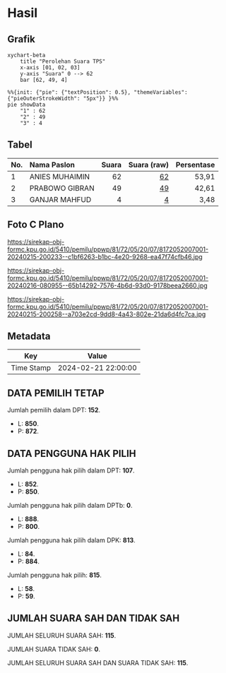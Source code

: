 # Hasil

## Grafik

```mermaid
xychart-beta
    title "Perolehan Suara TPS"
    x-axis [01, 02, 03]
    y-axis "Suara" 0 --> 62
    bar [62, 49, 4]
```

```mermaid
%%{init: {"pie": {"textPosition": 0.5}, "themeVariables": {"pieOuterStrokeWidth": "5px"}} }%%
pie showData
    "1" : 62
    "2" : 49
    "3" : 4
```

## Tabel

| No. | Nama Paslon    | Suara | Suara (raw) | Persentase |
|:--- |:-------------- | -----:| -----------:| ----------:|
| 1   | ANIES MUHAIMIN | 62    | [62][p-1]   | 53,91      |
| 2   | PRABOWO GIBRAN | 49    | [49][p-2]   | 42,61      |
| 3   | GANJAR MAHFUD  | 4     | [4][p-3]    | 3,48       |


[p-1]: https://github.com/gigit-pemilu/pemilu-2024-81-maluku/blob/main/pilpres/hitung-suara/sub/81-maluku/sub/72-kota-tual/sub/05-kur-selatan/sub/2007-niela/sub/001-tps/sub/paslon-1.txt
[p-2]: https://github.com/gigit-pemilu/pemilu-2024-81-maluku/blob/main/pilpres/hitung-suara/sub/81-maluku/sub/72-kota-tual/sub/05-kur-selatan/sub/2007-niela/sub/001-tps/sub/paslon-2.txt
[p-3]: https://github.com/gigit-pemilu/pemilu-2024-81-maluku/blob/main/pilpres/hitung-suara/sub/81-maluku/sub/72-kota-tual/sub/05-kur-selatan/sub/2007-niela/sub/001-tps/sub/paslon-3.txt

## Foto C Plano

https://sirekap-obj-formc.kpu.go.id/5410/pemilu/ppwp/81/72/05/20/07/8172052007001-20240215-200233--c1bf6263-b1bc-4e20-9268-ea47f74cfb46.jpg

https://sirekap-obj-formc.kpu.go.id/5410/pemilu/ppwp/81/72/05/20/07/8172052007001-20240216-080955--65b14292-7576-4b6d-93d0-9178beea2660.jpg

https://sirekap-obj-formc.kpu.go.id/5410/pemilu/ppwp/81/72/05/20/07/8172052007001-20240215-200258--a703e2cd-9dd8-4a43-802e-21da6d4fc7ca.jpg


## Metadata

| Key        | Value               |
| ---------- | ------------------- |
| Time Stamp | 2024-02-21 22:00:00 |


## DATA PEMILIH TETAP

Jumlah pemilih dalam DPT: **152**.
 * L: **850**.
 * P: **872**.

## DATA PENGGUNA HAK PILIH

Jumlah pengguna hak pilih dalam DPT: **107**.
 * L: **852**.
 * P: **850**.

Jumlah pengguna hak pilih dalam DPTb: **0**.
 * L: **888**.
 * P: **800**.

Jumlah pengguna hak pilih dalam DPK: **813**.
 * L: **84**.
 * P: **884**.

Jumlah pengguna hak pilih: **815**.
 * L: **58**.
 * P: **59**.

## JUMLAH SUARA SAH DAN TIDAK SAH

JUMLAH SELURUH SUARA SAH: **115**.

JUMLAH SUARA TIDAK SAH: **0**.

JUMLAH SELURUH SUARA SAH DAN SUARA TIDAK SAH: **115**.


